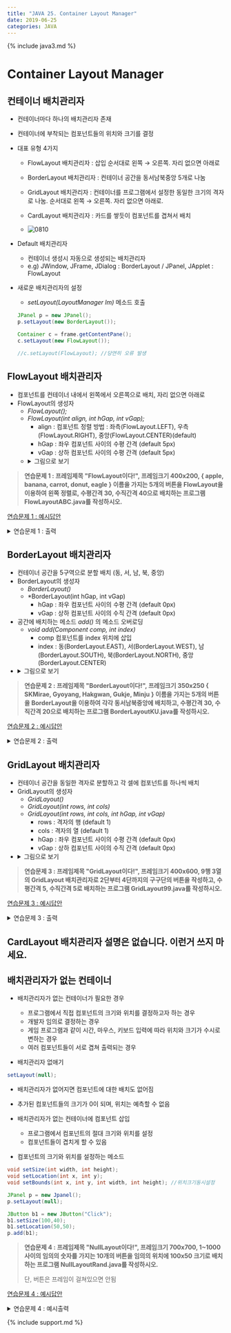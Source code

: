 ```yaml
---
title: "JAVA 25. Container Layout Manager"
date: 2019-06-25
categories: JAVA
---
```


{% include java3.md %}

# Container Layout Manager

## 컨테이너 배치관리자

* 컨테이너마다 하나의 배치관리자 존재
* 컨테이너에 부착되는 컴포넌트들의 위치와 크기를 결정
* 대표 유형 4가지
  * FlowLayout 배치관리자 : 삽입 순서대로 왼쪽 → 오른쪽. 자리 없으면 아래로
  * BorderLayout 배치관리자 : 컨테이너 공간을 동서남북중앙 5개로 나눔
  * GridLayout 배치관리자 : 컨테이너를 프로그램에서 설정한 동일한 크기의 격자로 나눔. 순서대로 왼쪽 → 오른쪽. 자리 없으면 아래로.
  * CardLayout 배치관리자 : 카드를 쌓듯이 컴포넌트를 겹쳐서 배치

  * ![0810](https://user-images.githubusercontent.com/26007107/60096994-5db77d80-978d-11e9-9b37-719343206c90.png)

* Default 배치관리자
  * 컨테이너 생성시 자동으로 생성되는 배치관리자
  * e.g) JWindow, JFrame, JDialog : BorderLayout / JPanel, JApplet : FlowLayout
  
* 새로운 배치관리자의 설정
  * *setLayout(LayoutManager lm)* 메소드 호출
  
  ~~~java
  JPanel p = new JPanel();
  p.setLayout(new BorderLayout());
  
  Container c = frame.getContentPane();
  c.setLayout(new FlowLayout());
  
  //c.setLayout(FlowLayout); //당연히 오류 발생
  ~~~
  
## FlowLayout 배치관리자

* 컴포넌트를 컨테이너 내에서 왼쪽에서 오른쪽으로 배치, 자리 없으면 아래로
* FlowLayout의 생성자
  * *FlowLayout();*
  * *FlowLayout(int align, int hGap, int vGap);*
    * align : 컴포넌트 정렬 방법 : 좌측(FlowLayout.LEFT), 우측(FlowLayout.RIGHT), 중앙(FlowLayout.CENTER)(default)
    * hGap : 좌우 컴포넌트 사이의 수평 간격 (default 5px)
    * vGap : 상하 컴포넌트 사이의 수평 간격 (default 5px)
  * <details><summary>그림으로 보기</summary>
    <img src="https://user-images.githubusercontent.com/26007107/60097682-d703a000-978e-11e9-9e0c-8b0f70daf789.png">
    </details>
    
> **연습문제 1 : 프레임제목 "FlowLayout이다!", 프레임크기 400x200, { apple, banana, carrot, donut, eagle } 이름을 가지는 5개의 버튼을 FlowLayout을 이용하여 왼쪽 정렬로, 수평간격 30, 수직간격 40으로 배치하는 프로그램 FlowLayoutABC.java를 작성하시오.**

[연습문제 1 : 예시답안](https://github.com/DetegiCE/JavaStudy/blob/master/chapter8/FlowLayoutABC.java)

<details><summary>연습문제 1 : 출력</summary>
<img src="https://user-images.githubusercontent.com/26007107/60098086-bc7df680-978f-11e9-8fae-fb60597dcbc0.png">
</details>


## BorderLayout 배치관리자

* 컨테이너 공간을 5구역으로 분할 배치 (동, 서, 남, 북, 중앙)
* BorderLayout의 생성자
  * *BorderLayout()*
  * *BorderLayout(int hGap, int vGap)
    * hGap : 좌우 컴포넌트 사이의 수평 간격 (default 0px)
    * vGap : 상하 컴포넌트 사이의 수직 간격 (default 0px)
* 공간에 배치하는 메소드 *add()* 의 메소드 오버로딩
  * *void add(Component comp, int index)*
    * comp 컴포넌트를 index 위치에 삽입
    * index : 동(BorderLayout.EAST), 서(BorderLayout.WEST), 남(BorderLayout.SOUTH), 북(BorderLayout.NORTH), 중앙(BorderLayout.CENTER)
* <details><summary>그림으로 보기</summary>
  <img src="https://user-images.githubusercontent.com/26007107/60098364-55147680-9790-11e9-93be-a04fdf7094c5.png">
  </details>
  
> **연습문제 2 : 프레임제목 "BorderLayout이다!", 프레임크기 350x250 { SKMirae, Gyoyang, Hakgwan, Gukje, Minju } 이름을 가지는 5개의 버튼을 BorderLayout을 이용하여 각각 동서남북중앙에 배치하고, 수평간격 30, 수직간격 20으로 배치하는 프로그램 BorderLayoutKU.java를 작성하시오.**

[연습문제 2 : 예시답안](https://github.com/DetegiCE/JavaStudy/blob/master/chapter8/BorderLayoutKU.java)

<details><summary>연습문제 2 : 출력</summary>
<img src="https://user-images.githubusercontent.com/26007107/60098978-b557e800-9791-11e9-8f13-ae613a5cabcd.png">
</details>


## GridLayout 배치관리자

* 컨테이너 공간을 동일한 격자로 분할하고 각 셀에 컴포넌트를 하나씩 배치
* GridLayout의 생성자
  * *GridLayout()*
  * *GridLayout(int rows, int cols)*
  * *GridLayout(int rows, int cols, int hGap, int vGap)*
    * rows : 격자의 행 (default 1)
    * cols : 격자의 열 (default 1)
    * hGap : 좌우 컴포넌트 사이의 수평 간격 (default 0px)
    * vGap : 상하 컴포넌트 사이의 수직 간격 (default 0px)
* <details><summary>그림으로 보기</summary>
  <img src="https://user-images.githubusercontent.com/26007107/60099159-15e72500-9792-11e9-95a4-e89b00627e89.png">
  </details>
  
> **연습문제 3 : 프레임제목 "GridLayout이다!", 프레임크기 400x600, 9행 3열의 GridLayout 배치관리자로 2단부터 4단까지의 구구단의 버튼을 작성하고, 수평간격 5, 수직간격 5로 배치하는 프로그램 GridLayout99.java를 작성하시오.**

[연습문제 3 : 예시답안](https://github.com/DetegiCE/JavaStudy/blob/master/chapter8/GridLayout99.java)

<details><summary>연습문제 3 : 출력</summary>
<img src="https://user-images.githubusercontent.com/26007107/60099670-17fdb380-9793-11e9-8534-591b0cf21ec7.png">
</details>


## CardLayout 배치관리자 설명은 없습니다. 이런거 쓰지 마세요.

## 배치관리자가 없는 컨테이너

* 배치관리자가 없는 컨테이너가 필요한 경우
  * 프로그램에서 직접 컴포넌트의 크기와 위치를 결정하고자 하는 경우
  * 개발자 임의로 결정하는 경우
  * 게임 프로그램과 같이 시간, 마우스, 키보드 입력에 따라 위치와 크기가 수시로 변하는 경우
  * 여러 컴포넌트들이 서로 겹쳐 출력되는 경우
  
* 배치관리자 없애기

~~~java
setLayout(null);
~~~

  * 배치관리자가 없어지면 컴포넌트에 대한 배치도 없어짐
  * 추가된 컴포넌트들의 크기가 0이 되며, 위치는 예측할 수 없음
  
* 배치관리자가 없는 컨테이너에 컴포넌트 삽입
  * 프로그램에서 컴포넌트의 절대 크기와 위치를 설정
  * 컴포넌트들이 겹치게 할 수 있음
  
* 컴포넌트의 크기와 위치를 설정하는 메소드

~~~java
void setSize(int width, int height);
void setLocation(int x, int y);
void setBounds(int x, int y, int width, int height); //위치크기동시설정
~~~

~~~java
JPanel p = new Jpanel();
p.setLayout(null);

JButton b1 = new JButton("Click");
b1.setSize(100,40);
b1.setLocation(50,50);
p.add(b1);
~~~

> **연습문제 4 : 프레임제목 "NullLayout이다!", 프레임크기 700x700, 1~1000 사이의 임의의 숫자를 가지는 10개의 버튼을 임의의 위치에 100x50 크기로 배치하는 프로그램 NullLayoutRand.java를 작성하시오.**
> 
> 단, 버튼은 프레임이 걸쳐있으면 안됨

[연습문제 4 : 예시답안](https://github.com/DetegiCE/JavaStudy/blob/master/chapter8/NullLayoutRand.java)

<details><summary>연습문제 4 : 예시출력</summary>
<img src="https://user-images.githubusercontent.com/26007107/60100631-17661c80-9795-11e9-8b21-b549d88b504b.png">
</details>

{% include support.md %}


